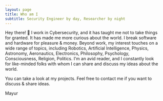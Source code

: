 ```yaml
---
layout: page
title: Who am I
subtitle: Security Engineer by day, Researcher by night
---
```


<!---
<p align="center"> **Security Engineer by day, Researcher by night** </p>
-->

Hey there! 👋 I work in Cybersecurity, and it has taught me not to take things for granted. It has made me more curious about the world. I break software and hardware for pleasure & money. Beyond work, my interest touches on a wide range of topics, including Robotics, Artificial Intelligence, Physics, Astronomy, Aeronautics, Electronics, Philosophy, Psychology, Consciousness, Religion, Politics. I'm an avid reader, and I constantly look for like-minded folks with whom I can share and discuss my ideas about the world. 

You can take a look at my projects. Feel free to contact me if you want to discuss & share ideas.


Mayur 
